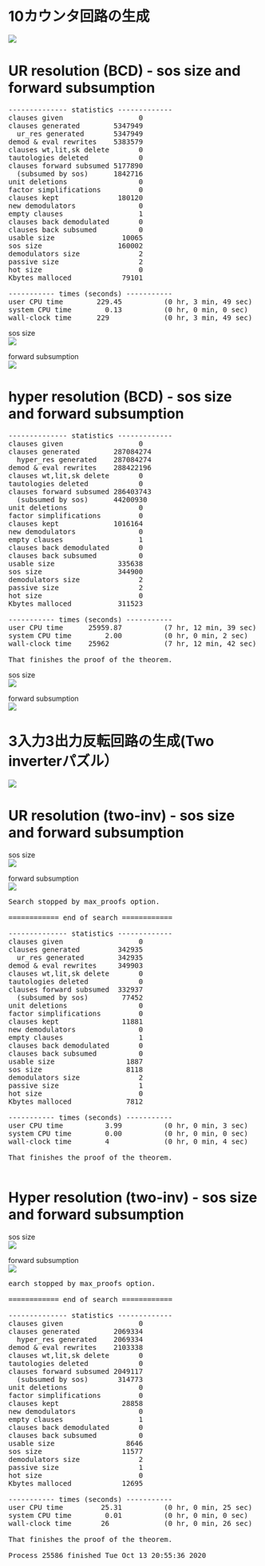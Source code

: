 # 10カウンタ回路の生成

<img src="Decimal counter.png"> 

# UR resolution (BCD) - sos size and forward subsumption

<pre>
-------------- statistics -------------
clauses given                  0
clauses generated        5347949
  ur_res generated       5347949
demod & eval rewrites    5383579
clauses wt,lit,sk delete       0
tautologies deleted            0
clauses forward subsumed 5177890
  (subsumed by sos)      1842716
unit deletions                 0
factor simplifications         0
clauses kept              180120
new demodulators               0
empty clauses                  1
clauses back demodulated       0
clauses back subsumed          0
usable size                10065
sos size                  160002
demodulators size              2
passive size                   2
hot size                       0
Kbytes malloced            79101

----------- times (seconds) -----------
user CPU time        229.45          (0 hr, 3 min, 49 sec)
system CPU time        0.13          (0 hr, 0 min, 0 sec)
wall-clock time      229             (0 hr, 3 min, 49 sec)
</pre>

sos size<br>
<img src="plot-decimal-counter-2-inv-ur.png">

forward subsumption<br>
<img src="for-sub-bcd-ur.png">

# hyper resolution (BCD) - sos size and forward subsumption

<pre>
-------------- statistics -------------
clauses given                  0
clauses generated        287084274
  hyper_res generated    287084274
demod & eval rewrites    288422196
clauses wt,lit,sk delete       0
tautologies deleted            0
clauses forward subsumed 286403743
  (subsumed by sos)      44200930
unit deletions                 0
factor simplifications         0
clauses kept             1016164
new demodulators               0
empty clauses                  1
clauses back demodulated       0
clauses back subsumed          0
usable size               335638
sos size                  344900
demodulators size              2
passive size                   2
hot size                       0
Kbytes malloced           311523

----------- times (seconds) -----------
user CPU time      25959.87          (7 hr, 12 min, 39 sec)
system CPU time        2.00          (0 hr, 0 min, 2 sec)
wall-clock time    25962             (7 hr, 12 min, 42 sec)

That finishes the proof of the theorem.
</pre>

sos size<br>
<img src="plot-decimal-counter-2-inv-hyper.png">

forward subsumption<br>
<img src="for-sub-bcd-hyper-scaled.png">

# 3入力3出力反転回路の生成(Two inverterパズル）

<img src="2-inverter-puzzle.png">

# UR resolution (two-inv) - sos size and forward subsumption

sos size<br>
<img src="plot-2-inverter-puzzle-ur.png">

forward subsumption<br>
<img src="for-sub-two-inv-ur.png">

<pre>
Search stopped by max_proofs option.

============ end of search ============

-------------- statistics -------------
clauses given                  0
clauses generated         342935
  ur_res generated        342935
demod & eval rewrites     349903
clauses wt,lit,sk delete       0
tautologies deleted            0
clauses forward subsumed  332937
  (subsumed by sos)        77452
unit deletions                 0
factor simplifications         0
clauses kept               11881
new demodulators               0
empty clauses                  1
clauses back demodulated       0
clauses back subsumed          0
usable size                 1887
sos size                    8118
demodulators size              2
passive size                   1
hot size                       0
Kbytes malloced             7812

----------- times (seconds) -----------
user CPU time          3.99          (0 hr, 0 min, 3 sec)
system CPU time        0.00          (0 hr, 0 min, 0 sec)
wall-clock time        4             (0 hr, 0 min, 4 sec)

That finishes the proof of the theorem.

</pre>

# Hyper resolution (two-inv) - sos size and forward subsumption

sos size <br>
<img src="plot-2-inverter-puzzle-hyper.png">

forward subsumption <br>
<img src="for-sub-two-inv-hyper.png">

<pre>
earch stopped by max_proofs option.

============ end of search ============

-------------- statistics -------------
clauses given                  0
clauses generated        2069334
  hyper_res generated    2069334
demod & eval rewrites    2103338
clauses wt,lit,sk delete       0
tautologies deleted            0
clauses forward subsumed 2049117
  (subsumed by sos)       314773
unit deletions                 0
factor simplifications         0
clauses kept               28858
new demodulators               0
empty clauses                  1
clauses back demodulated       0
clauses back subsumed          0
usable size                 8646
sos size                   11577
demodulators size              2
passive size                   1
hot size                       0
Kbytes malloced            12695

----------- times (seconds) -----------
user CPU time         25.31          (0 hr, 0 min, 25 sec)
system CPU time        0.01          (0 hr, 0 min, 0 sec)
wall-clock time       26             (0 hr, 0 min, 26 sec)

That finishes the proof of the theorem.

Process 25586 finished Tue Oct 13 20:55:36 2020
</pre>
